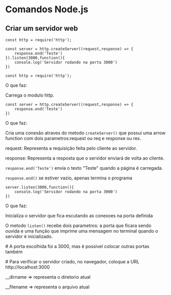 # Comandos Node.js

## Criar um servidor web

```
const http = require('http');

const server = http.createServer((request,response) => {
    response.end('Teste')
}).listen(3000,function(){
    console.log('Servidor rodando na porta 3000')
})
```

`const http = require('http');` 

O que faz:

Carrega o modulo http.

```
const server = http.createServer((request,response) => {
    response.end('Teste')
})
``` 

O que faz:

Cria uma conexão atraves do metodo `createServer()` que possui uma arrow function com dois parametros:request ou req e response ou res.

request: Representa a requisição feita pelo cliente ao servidor. 

response: Representa a resposta que o servidor enviará de volta ao cliente.

`response.end('Teste')` envia o texto "Teste" quando a página é carregada.

`response.end()` se estiver vazio, apenas termina o programa

```
server.listen(3000,function(){
    console.log('Servidor rodando na porta 3000')
})
```

O que faz:

Inicializa o servidor que fica escutando as conexoes na porta definida

O metodo `listen()` recebe dois parametros: a porta que ficara sendo ouvida e uma função que imprime uma mensagem no terminal quando o servidor é inicializado.

\# A porta escolhida foi a 3000, mas é possivel colocar outras portas também

\# Para verificar o servidor criado, no navegador, coloque a URL http://localhost:3000

__dirname => representa o diretorio atual

__filename => representa o arquivo atual
